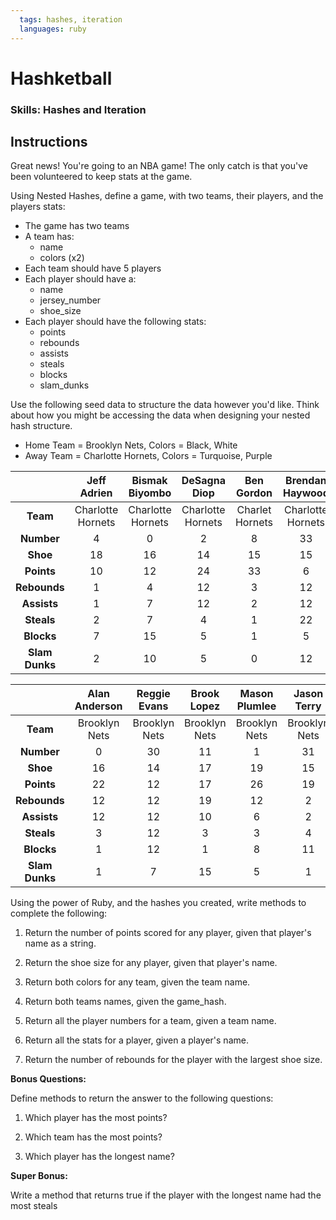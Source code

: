 ```yaml
---
  tags: hashes, iteration
  languages: ruby
---
```


# Hashketball

### Skills: Hashes and Iteration

## Instructions

Great news! You're going to an NBA game! The only catch is that you've been volunteered to keep stats at the game.

Using Nested Hashes, define a game, with two teams, their players, and the players stats:

* The game has two teams
* A team has:
  * name
  * colors (x2)
* Each team should have 5 players
* Each player should have a:
  * name
  * jersey_number
  * shoe_size
* Each player should have the following stats:
  * points
  * rebounds
  * assists
  * steals
  * blocks
  * slam_dunks

Use the following seed data to structure the data however you'd like. Think about how you might be accessing the data when designing your nested hash structure.

* Home Team = Brooklyn Nets, Colors = Black, White
* Away Team = Charlotte Hornets, Colors = Turquoise, Purple

|                    | Jeff Adrien       | Bismak Biyombo    | DeSagna Diop      | Ben Gordon      | Brendan Haywood   |
|:------------------:|:-----------------:|:-----------------:|:-----------------:|:---------------:|:-----------------:|
| **Team**           | Charlotte Hornets | Charlotte Hornets | Charlotte Hornets | Charlet Hornets | Charlotte Hornets |
| **Number**         | 4                 | 0                 | 2                 | 8               | 33                |
| **Shoe**           | 18                | 16                | 14                | 15              | 15                |
| **Points**         | 10                | 12                | 24                | 33              | 6                 |
| **Rebounds**       | 1                 | 4                 | 12                | 3               | 12                |
| **Assists**        | 1                 | 7                 | 12                | 2               | 12                |
| **Steals**         | 2                 | 7                 | 4                 | 1               | 22                |
| **Blocks**         | 7                 | 15                | 5                 | 1               | 5                 |
| **Slam Dunks**     | 2                 | 10                | 5                 | 0               | 12                |

|                    | Alan Anderson | Reggie Evans | Brook Lopez  | Mason Plumlee | Jason Terry   |
|:------------------:|:-------------:|:------------:|:------------:|:-------------:|:-------------:|
| **Team**           | Brooklyn Nets | Brooklyn Nets| Brooklyn Nets| Brooklyn Nets | Brooklyn Nets |
| **Number**         | 0             | 30           | 11           | 1             | 31            |
| **Shoe**           | 16            | 14           | 17           | 19            | 15            |
| **Points**         | 22            | 12           | 17           | 26            | 19            |
| **Rebounds**       | 12            | 12           | 19           | 12            | 2             |
| **Assists**        | 12            | 12           | 10           | 6             | 2             |
| **Steals**         | 3             | 12           | 3            | 3             | 4             |
| **Blocks**         | 1             | 12           | 1            | 8             | 11            |
| **Slam Dunks**     | 1             | 7            | 15           | 5             | 1             |

Using the power of Ruby, and the hashes you created, write methods to complete the following:

1. Return the number of points scored for any player, given that player's name as a string.

2. Return the shoe size for any player, given that player's name.

3. Return both colors for any team, given the team name.

4. Return both teams names, given the game_hash.

5. Return all the player numbers for a team, given a team name.

6. Return all the stats for a player, given a player's name.

7. Return the number of rebounds for the player with the largest shoe size.

**Bonus Questions:**

Define methods to return the answer to the following questions:

1. Which player has the most points?

2. Which team has the most points?

3. Which player has the longest name?

**Super Bonus:**

Write a method that returns true if the player with the longest name had the most steals